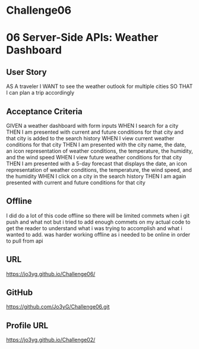 # Challenge06
# 06 Server-Side APIs: Weather Dashboard

## User Story
AS A traveler
I WANT to see the weather outlook for multiple cities
SO THAT I can plan a trip accordingly
## Acceptance Criteria
GIVEN a weather dashboard with form inputs
WHEN I search for a city
THEN I am presented with current and future conditions for that city and that city is added to the search history
WHEN I view current weather conditions for that city
THEN I am presented with the city name, the date, an icon representation of weather conditions, the temperature, the humidity, and the wind speed
WHEN I view future weather conditions for that city
THEN I am presented with a 5-day forecast that displays the date, an icon representation of weather conditions, the temperature, the wind speed, and the humidity
WHEN I click on a city in the search history
THEN I am again presented with current and future conditions for that city

## Offline
I did do a lot of this code offline so there will be limited commets when i git push and what not but i tried to add enough commets on my actual code to get the reader to understand what i was trying to accomplish and what i wanted to add. was harder working offline as i needed to be online in order to pull from api


## URL
https://jo3yg.github.io/Challenge06/
## GitHub
https://github.com/Jo3yG/Challenge06.git
## Profile URL
https://jo3yg.github.io/Challenge02/

